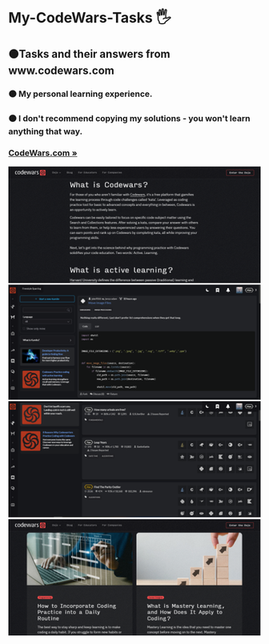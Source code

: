 <h1 align>My-CodeWars-Tasks 🖐</h1>
<h2>🟠Tasks and their answers from www.codewars.com</h2>
<h3>🟠 My personal learning experience.</h3>
<h3>🟠 I don't recommend copying my solutions - you won't learn anything that way.</h2>
<h3><a href="https://www.codewars.com/"><strong>CodeWars.com »</strong></a></h3>
<img src="README images/0.png" alt="Logo">
<img src="README images/1.png" alt="Logo">
<img src="README images/2.png" alt="Logo">
<img src="README images/3.png" alt="Logo">

